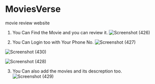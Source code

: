 # MoviesVerse
movie review website

1. You Can Find the Movie and you can review it.
![Screenshot (426)](https://github.com/mdkaish19/MoviesVerse/assets/93025148/499a1123-252e-4c14-93fa-c20a27454667)




2. You Can Login too with Your Phone No.
![Screenshot (427)](https://github.com/mdkaish19/MoviesVerse/assets/93025148/3e308e7b-35f9-425a-9491-33dc159b1948)



![Screenshot (430)](https://github.com/mdkaish19/MoviesVerse/assets/93025148/1b56c203-093a-4e3b-ab67-19d3de5e924a)



![Screenshot (428)](https://github.com/mdkaish19/MoviesVerse/assets/93025148/35dcf3ed-1dfa-461d-947a-0996b4ca7202)



3. You Can also add the movies and its descreption too.
![Screenshot (429)](https://github.com/mdkaish19/MoviesVerse/assets/93025148/b2e48c5b-7531-4793-bcd1-9fc3e46a437e)
